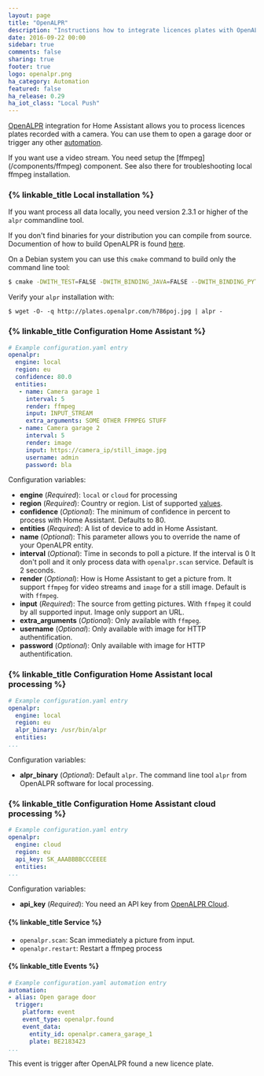 ```yaml
---
layout: page
title: "OpenALPR"
description: "Instructions how to integrate licences plates with OpenALPR into Home Assistant."
date: 2016-09-22 00:00
sidebar: true
comments: false
sharing: true
footer: true
logo: openalpr.png
ha_category: Automation
featured: false
ha_release: 0.29
ha_iot_class: "Local Push"
---
```


[OpenALPR](http://www.openalpr.com/) integration for Home Assistant allows you to process licences plates recorded with a  camera. You can use them to open a garage door or trigger any other [automation](https://home-assistant.io/components/automation/).

<p class='note'>
If you want use a video stream. You need setup the [ffmpeg](/components/ffmpeg) component. See also there for troubleshooting local ffmpeg installation.
</p>

### {% linkable_title Local installation %}

If you want process all data locally, you need version 2.3.1 or higher of the `alpr` commandline tool.

If you don't find binaries for your distribution you can compile from source. Documention of how to build OpenALPR is found [here](https://github.com/openalpr/openalpr/wiki).

On a Debian system you can use this `cmake` command to build only the command line tool:

```bash
$ cmake -DWITH_TEST=FALSE -DWITH_BINDING_JAVA=FALSE --DWITH_BINDING_PYTHON=FALSE --DWITH_BINDING_GO=FALSE -DWITH_DAEMON=FALSE -DCMAKE_INSTALL_PREFIX:PATH=/usr ..
```

Verify your `alpr` installation with:

```
$ wget -O- -q http://plates.openalpr.com/h786poj.jpg | alpr -
```

### {% linkable_title Configuration Home Assistant %}

```yaml
# Example configuration.yaml entry
openalpr:
  engine: local
  region: eu
  confidence: 80.0
  entities:
   - name: Camera garage 1
     interval: 5
     render: ffmpeg
     input: INPUT_STREAM
     extra_arguments: SOME OTHER FFMPEG STUFF
   - name: Camera garage 2
     interval: 5
     render: image
     input: https://camera_ip/still_image.jpg
     username: admin
     password: bla
```

Configuration variables:

- **engine** (*Required*): `local` or `cloud` for processing
- **region** (*Required*): Country or region. List of supported [values](https://github.com/openalpr/openalpr/tree/master/runtime_data/config).
- **confidence** (*Optional*): The minimum of confidence in percent to process with Home Assistant. Defaults to 80. 
- **entities** (*Required*): A list of device to add in Home Assistant.
- **name** (*Optional*): This parameter allows you to override the name of your OpenALPR entity.
- **interval** (*Optional*): Time in seconds to poll a picture. If the interval is 0 It don't poll and it only process data with `openalpr.scan` service. Default is 2 seconds.
- **render** (*Optional*): How is Home Assistant to get a picture from. It support `ffmpeg` for video streams and `image` for a still image. Default is with `ffmpeg`.
- **input** (*Required*): The source from getting pictures. With `ffmpeg` it could by all supported input. Image only support an URL.
- **extra_arguments** (*Optional*): Only available with `ffmpeg`.
- **username** (*Optional*): Only available with image for HTTP authentification.
- **password** (*Optional*): Only available with image for HTTP authentification.

### {% linkable_title Configuration Home Assistant local processing %}

```yaml
# Example configuration.yaml entry
openalpr:
  engine: local
  region: eu
  alpr_binary: /usr/bin/alpr
  entities:
...
```
Configuration variables:

- **alpr_binary** (*Optional*): Default `alpr`. The command line tool `alpr` from OpenALPR software for local processing.

### {% linkable_title Configuration Home Assistant cloud processing %}

```yaml
# Example configuration.yaml entry
openalpr:
  engine: cloud
  region: eu
  api_key: SK_AAABBBBCCCEEEE
  entities:
...
```

Configuration variables:

- **api_key** (*Required*): You need an API key from  [OpenALPR Cloud](https://cloud.openalpr.com/).

#### {% linkable_title Service %}

- `openalpr.scan`: Scan immediately a picture from input.
- `openalpr.restart`: Restart a ffmpeg process

#### {% linkable_title Events %}

```yaml
# Example configuration.yaml automation entry
automation:
- alias: Open garage door
  trigger:
    platform: event
    event_type: openalpr.found
    event_data:
      entity_id: openalpr.camera_garage_1
      plate: BE2183423
...
```

This event is trigger after OpenALPR found a new licence plate.
